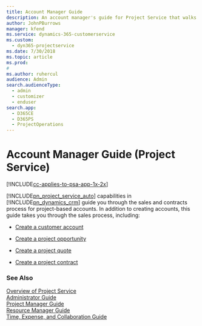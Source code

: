 ```yaml
---
title: Account Manager Guide
description: An account manager's guide for Project Service that walks through the sales and contracts process for project-based accounts
author: JohnPBurrows
manager: kfend
ms.service: dynamics-365-customerservice
ms.custom: 
  - dyn365-projectservice
ms.date: 7/30/2018
ms.topic: article
ms.prod: 
#
ms.author: ruhercul
audience: Admin
search.audienceType: 
  - admin
  - customizer
  - enduser
search.app: 
  - D365CE
  - D365PS
  - ProjectOperations
---
```

# Account Manager Guide (Project Service)

[!INCLUDE[cc-applies-to-psa-app-1x-2x](../includes/cc-applies-to-psa-app-1x-2x.md)]

[!INCLUDE[pn_project_service_auto](../includes/pn-project-service-auto.md)] capabilities in [!INCLUDE[pn_dynamics_crm](../includes/pn-dynamics-crm.md)] guide you through the sales and contracts process for project-based accounts. In addition to creating accounts, this guide takes you through the sales process, including:  
  
-   [Create a customer account](../psa/create-customer-account.md)  
  
-   [Create a project opportunity](../psa/create-project-opportunity.md)  
  
-   [Create a project quote](../psa/create-project-quote.md)  
  
-   [Create a project contract](../psa/create-project-contract.md)  
  
  
### See Also  
 [Overview of Project Service](../psa/overview.md)   
 [Administrator Guide](../psa/admin-guide.md)   
 [Project Manager Guide](../psa/project-manager-guide.md)   
 [Resource Manager Guide](../psa/resource-manager-guide.md)   
 [Time, Expense, and Collaboration Guide](../psa/time-expense-collaboration-guide.md)
